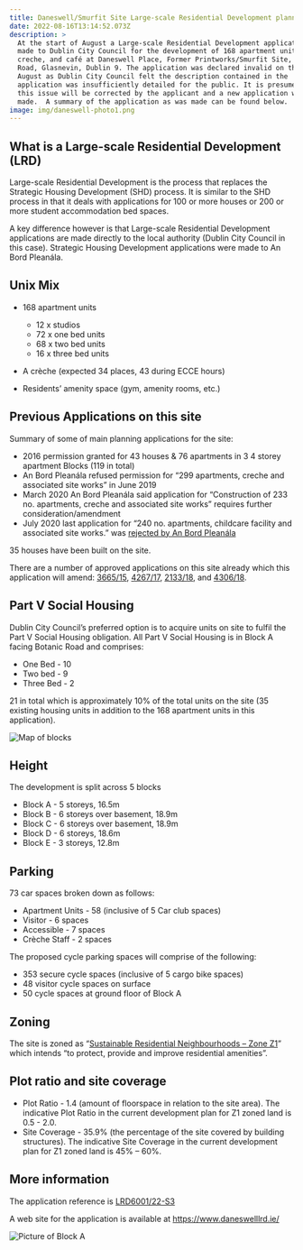 ```yaml
---
title: Daneswell/Smurfit Site Large-scale Residential Development planning application
date: 2022-08-16T13:14:52.073Z
description: >
  At the start of August a Large-scale Residential Development application was
  made to Dublin City Council for the development of 168 apartment units, a
  creche, and café at Daneswell Place, Former Printworks/Smurfit Site, Botanic
  Road, Glasnevin, Dublin 9. The application was declared invalid on the 9th of
  August as Dublin City Council felt the description contained in the
  application was insufficiently detailed for the public. It is presumed that
  this issue will be corrected by the applicant and a new application will be
  made.  A summary of the application as was made can be found below.
image: img/daneswell-photo1.png
---
```

## What is a Large-scale Residential Development (LRD)

Large-scale Residential Development is the process that replaces the Strategic Housing Development (SHD) process. It is similar to the SHD process in that it deals with applications for 100 or more houses or 200 or more student accommodation bed spaces.

A key difference however is that Large-scale Residential Development applications are made directly to the local authority (Dublin City Council in this case). Strategic Housing Development applications were made to An Bord Pleanála.

## Unix Mix

* 168 apartment units 

  * 12 x studios
  * 72 x one bed units
  * 68 x two bed units
  * 16 x three bed units
* A crèche (expected 34 places, 43 during ECCE hours)
* Residents’ amenity space (gym, amenity rooms, etc.)

## Previous Applications on this site

Summary of some of main planning applications for the site:

* 2016 permission granted for 43 houses & 76 apartments in 3 4
  storey apartment Blocks (119 in total)
* An Bord Pleanála refused permission for “299 apartments, creche
  and associated site works” in June 2019
* March 2020 An Bord Pleanála said application for “Construction of
  233 no. apartments, creche and associated site works” requires
  further consideration/amendment
* July 2020 last application for “240 no. apartments, childcare
  facility and associated site works.” was [rejected by An Bord Pleanála](https://neasahourigan.com/post/an-bord-plean%C3%A1la-decides-to-reject-planning-application-for-botanic-shd-at-daneswell/)

35 houses have been built on the site.

There are a number of approved applications on this site already which this application will amend: [3665/15](https://planning.agileapplications.ie/dublincity/application-details/112961), [4267/17](https://planning.agileapplications.ie/dublincity/application-details/124432), [2133/18](https://planning.agileapplications.ie/dublincity/application-details/125432), and [4306/18](https://planning.agileapplications.ie/dublincity/application-details/129846).

## Part V Social Housing

Dublin City Council’s preferred option is to acquire units on site to fulfil the Part V Social Housing obligation. All Part V Social Housing is in Block A facing Botanic Road and comprises:

* One Bed - 10 
* Two bed - 9
* Three Bed - 2

21 in total which is approximately 10% of the total units on the site (35 existing housing units in addition to the 168 apartment units in this application).

![Map of blocks](/img/daneswell-partv.png "Map of blocks")

## Height
The development is split across 5 blocks
* Block A - 5 storeys, 16.5m
* Block B - 6 storeys over basement, 18.9m
* Block C - 6 storeys over basement, 18.9m
* Block D - 6 storeys, 18.6m
* Block E - 3 storeys, 12.8m

## Parking

73 car spaces broken down as follows:

* Apartment Units - 58 (inclusive of 5 Car club spaces)
* Visitor - 6 spaces
* Accessible - 7 spaces
* Crèche Staff - 2 spaces

The proposed cycle parking spaces will comprise of the following:

* 353 secure cycle spaces (inclusive of 5 cargo bike spaces)
* 48 visitor cycle spaces on surface
* 50 cycle spaces at ground floor of Block A

## Zoning

The site is zoned as “[Sustainable Residential Neighbourhoods – Zone Z1](https://www.dublincity.ie/dublin-city-development-plan-2016-2022/14-land-use-zoning/148-primary-land-use-zoning-categories/1481-sustainable-residential-neighbourhoods-zone-z1)” which intends “to protect, provide and improve residential amenities”.

## Plot ratio and site coverage

* Plot Ratio - 1.4 (amount of floorspace in relation to the site area). The indicative Plot Ratio in the current development plan for Z1 zoned land is 0.5 - 2.0.
* Site Coverage - 35.9% (the percentage of the site covered by building structures). The indicative Site Coverage in the current development plan for Z1 zoned land is 45% – 60%.

## More information

The application reference is [LRD6001/22-S3](https://planning.agileapplications.ie/dublincity/application-details/151411)

A web site for the application is available at <https://www.daneswelllrd.ie/>

![Picture of Block A](/img/daneswell-photo2.png "Picture of Block A")